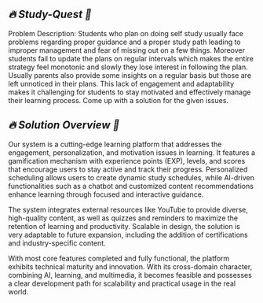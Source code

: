 ## *🔥 Study-Quest 🎴*

Problem Description: Students who plan on doing self study usually face problems regarding proper guidance and a proper study path leading to improper management and fear of missing out on a few things. Moreover students fail to update the plans on regular intervals which makes the entire strategy feel monotonic and slowly they lose interest in following the plan. Usually parents also provide some insights on a regular basis but those are left unnoticed in their plans. This lack of engagement and adaptability makes it challenging for students to stay motivated and effectively manage their learning process. Come up with a solution for the given issues.

## *🔥 Solution Overview 🎴*

Our system is a cutting-edge learning platform that addresses the engagement, personalization, and motivation issues in learning. It features a gamification mechanism with experience points (EXP), levels, and scores that encourage users to stay active and track their progress. Personalized scheduling allows users to create dynamic study schedules, while AI-driven functionalities such as a chatbot and customized content recommendations enhance learning through focused and interactive guidance.


The system integrates external resources like YouTube to provide diverse, high-quality content, as well as quizzes and reminders to maximize the retention of learning and productivity. Scalable in design, the solution is very adaptable to future expansion, including the addition of certifications and industry-specific content.


With most core features completed and fully functional, the platform exhibits technical maturity and innovation. With its cross-domain character, combining AI, learning, and multimedia, it becomes feasible and possesses a clear development path for scalability and practical usage in the real world.

